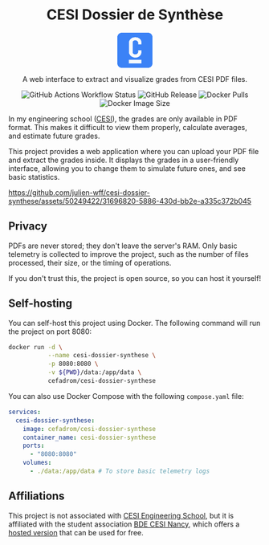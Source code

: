 <p align="center">
  <h1 align="center">CESI Dossier de Synthèse</h1>
  <p align="center">
    <img align="center" width="70" src="https://github.com/julien-wff/cesi-dossier-synthese/blob/main/web/static/favicons/favicon-96x96.png?raw=true" alt="Dossier de synthèse logo"/>
  </p>
  <p align="center">
    A web interface to extract and visualize grades from CESI PDF files.
  </p>
  <p align="center">
    <img alt="GitHub Actions Workflow Status" src="https://img.shields.io/github/actions/workflow/status/julien-wff/cesi-dossier-synthese/test-commits.yaml">
    <img alt="GitHub Release" src="https://img.shields.io/github/v/release/julien-wff/cesi-dossier-synthese">
    <img alt="Docker Pulls" src="https://img.shields.io/docker/pulls/cefadrom/cesi-dossier-synthese">
    <img alt="Docker Image Size" src="https://img.shields.io/docker/image-size/cefadrom/cesi-dossier-synthese">
  </p>
</p>

In my engineering school ([CESI](https://www.cesi.fr)), the grades are only available in PDF format.
This makes it difficult to view them properly, calculate averages, and estimate future grades.

This project provides a web application where you can upload your PDF file and extract the grades inside.
It displays the grades in a user-friendly interface, allowing you to change them to simulate future ones, and see basic
statistics.

https://github.com/julien-wff/cesi-dossier-synthese/assets/50249422/31696820-5886-430d-bb2e-a335c372b045

## Privacy

PDFs are never stored; they don't leave the server's RAM.
Only basic telemetry is collected to improve the project, such as the number of files processed, their size, or the
timing of operations.

If you don't trust this, the project is open source, so you can host it yourself!

## Self-hosting

You can self-host this project using Docker. The following command will run the project on port 8080:

```bash
docker run -d \
           --name cesi-dossier-synthese \
           -p 8080:8080 \
           -v ${PWD}/data:/app/data \
           cefadrom/cesi-dossier-synthese
```

You can also use Docker Compose with the following `compose.yaml` file:

```yaml
services:
  cesi-dossier-synthese:
    image: cefadrom/cesi-dossier-synthese
    container_name: cesi-dossier-synthese
    ports:
      - "8080:8080"
    volumes:
      - ./data:/app/data # To store basic telemetry logs
```

## Affiliations

This project is not associated with [CESI Engineering School](https://www.cesi.fr), but it is affiliated with the
student association [BDE CESI Nancy](https://bdecesinancy.fr), which offers a
[hosted version](https://dossier.bdecesinancy.fr) that can be used for free.
